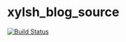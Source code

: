 # xylsh_blog_source

[![Build Status](https://travis-ci.org/weizhimiao/xylsh_blog_source.svg?branch=master)](https://travis-ci.org/weizhimiao/xylsh_blog_source)
